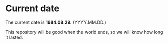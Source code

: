# Current date

The current date is **1984.08.29.** (YYYY.MM.DD.)

This repository will be good when the world ends, so we will know how long it lasted.